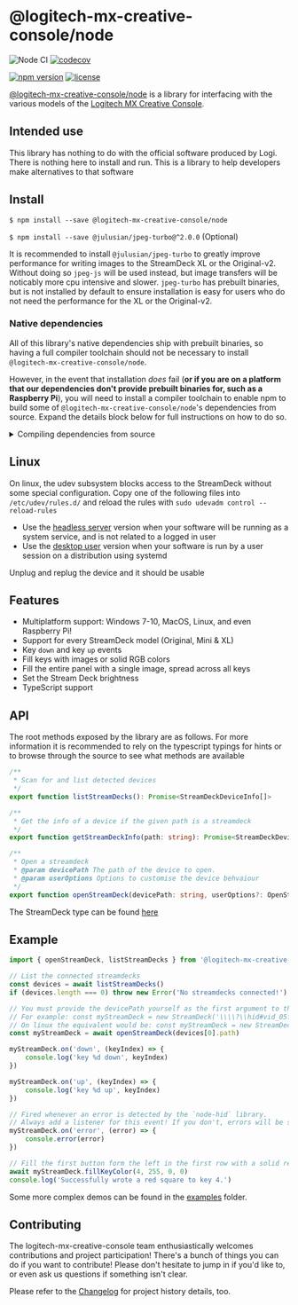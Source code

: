 # @logitech-mx-creative-console/node

![Node CI](https://github.com/Julusian/node-logitech-mx-creative-console/workflows/Node%20CI/badge.svg)
[![codecov](https://codecov.io/gh/Julusian/node-logitech-mx-creative-console/branch/master/graph/badge.svg?token=Hl4QXGZJMF)](https://codecov.io/gh/Julusian/node-logitech-mx-creative-console)

[![npm version](https://img.shields.io/npm/v/@logitech-mx-creative-console/node.svg)](https://npm.im/@logitech-mx-creative-console/node)
[![license](https://img.shields.io/npm/l/@logitech-mx-creative-console/node.svg)](https://npm.im/@logitech-mx-creative-console/node)

[@logitech-mx-creative-console/node](https://www.npmjs.com/org/logitech-mx-creative-console) is a library for interfacing with the various models of the [Logitech MX Creative Console](https://www.logitech.com/en-gb/products/keyboards/mx-creative-console.html).

## Intended use

This library has nothing to do with the official software produced by Logi. There is nothing here to install and run. This is a library to help developers make alternatives to that software

## Install

`$ npm install --save @logitech-mx-creative-console/node`

`$ npm install --save @julusian/jpeg-turbo@^2.0.0` (Optional)

It is recommended to install `@julusian/jpeg-turbo` to greatly improve performance for writing images to the StreamDeck XL or the Original-v2. Without doing so `jpeg-js` will be used instead, but image transfers will be noticably more cpu intensive and slower. `jpeg-turbo` has prebuilt binaries, but is not installed by default to ensure installation is easy for users who do not need the performance for the XL or the Original-v2.

### Native dependencies

All of this library's native dependencies ship with prebuilt binaries, so having a full compiler toolchain should not be necessary to install `@logitech-mx-creative-console/node`.

However, in the event that installation _does_ fail (**or if you are on a platform that our dependencies don't provide prebuilt binaries for, such as a Raspberry Pi**), you will need to install a compiler toolchain to enable npm to build some of `@logitech-mx-creative-console/node`'s dependencies from source. Expand the details block below for full instructions on how to do so.

<details>
	<summary>Compiling dependencies from source</summary>
	
* Windows
  * Install [`windows-build-tools`](https://github.com/felixrieseberg/windows-build-tools):
  ```bash
  npm install --global windows-build-tools
  ```
* MacOS
  * Install the Xcode Command Line Tools:
  ```bash
  xcode-select --install
  ```
* Linux (**including Raspberry Pi**)
  * Follow the instructions for Linux in the ["Compiling from source"](https://github.com/node-hid/node-hid#compiling-from-source) steps for 
  * Try installing `@logitech-mx-creative-console/node`
  * If you still have issues, ensure everything is updated and try again:
	```bash
	sudo apt-get update && sudo apt-get upgrade
	```
</details>

## Linux

On linux, the udev subsystem blocks access to the StreamDeck without some special configuration.
Copy one of the following files into `/etc/udev/rules.d/` and reload the rules with `sudo udevadm control --reload-rules`

-   Use the [headless server](./udev/50-logitech-mx-creative-console-headless.rules) version when your software will be running as a system service, and is not related to a logged in user
-   Use the [desktop user](./udev/50-logitech-mx-creative-console-user.rules) version when your software is run by a user session on a distribution using systemd

Unplug and replug the device and it should be usable

## Features

-   Multiplatform support: Windows 7-10, MacOS, Linux, and even Raspberry Pi!
-   Support for every StreamDeck model (Original, Mini & XL)
-   Key `down` and key `up` events
-   Fill keys with images or solid RGB colors
-   Fill the entire panel with a single image, spread across all keys
-   Set the Stream Deck brightness
-   TypeScript support

## API

The root methods exposed by the library are as follows. For more information it is recommended to rely on the typescript typings for hints or to browse through the source to see what methods are available

```typescript
/**
 * Scan for and list detected devices
 */
export function listStreamDecks(): Promise<StreamDeckDeviceInfo[]>

/**
 * Get the info of a device if the given path is a streamdeck
 */
export function getStreamDeckInfo(path: string): Promise<StreamDeckDeviceInfo | undefined>

/**
 * Open a streamdeck
 * @param devicePath The path of the device to open.
 * @param userOptions Options to customise the device behvaiour
 */
export function openStreamDeck(devicePath: string, userOptions?: OpenStreamDeckOptionsNode): Promise<StreamDeck>
```

The StreamDeck type can be found [here](/packages/core/src/models/types.ts#L15)

## Example

```typescript
import { openStreamDeck, listStreamDecks } from '@logitech-mx-creative-console/node'

// List the connected streamdecks
const devices = await listStreamDecks()
if (devices.length === 0) throw new Error('No streamdecks connected!')

// You must provide the devicePath yourself as the first argument to the constructor.
// For example: const myStreamDeck = new StreamDeck('\\\\?\\hid#vid_05f3&pid_0405&mi_00#7&56cf813&0&0000#{4d1e55b2-f16f-11cf-88cb-001111000030}')
// On linux the equivalent would be: const myStreamDeck = new StreamDeck('0001:0021:00')
const myStreamDeck = await openStreamDeck(devices[0].path)

myStreamDeck.on('down', (keyIndex) => {
	console.log('key %d down', keyIndex)
})

myStreamDeck.on('up', (keyIndex) => {
	console.log('key %d up', keyIndex)
})

// Fired whenever an error is detected by the `node-hid` library.
// Always add a listener for this event! If you don't, errors will be silently dropped.
myStreamDeck.on('error', (error) => {
	console.error(error)
})

// Fill the first button form the left in the first row with a solid red color. This is asynchronous.
await myStreamDeck.fillKeyColor(4, 255, 0, 0)
console.log('Successfully wrote a red square to key 4.')
```

Some more complex demos can be found in the [examples](examples/) folder.

## Contributing

The logitech-mx-creative-console team enthusiastically welcomes contributions and project participation! There's a bunch of things you can do if you want to contribute! Please don't hesitate to jump in if you'd like to, or even ask us questions if something isn't clear.

Please refer to the [Changelog](CHANGELOG.md) for project history details, too.
